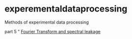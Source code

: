 # experementaldataprocessing
Methods of experimental data processing


part 5 " [Fourier Transform and spectral leakage](https://github.com/zeinsh/experementaldataprocessing/wiki/Part-5:-Fourier-transform-and-frequency-leakage)
